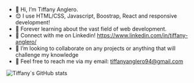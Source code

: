 - 👋 Hi, I’m Tiffany Anglero.
- 😊 I use HTML/CSS, Javascript, Boostrap, React and responsive development!
- 🌱 Forever learning about the vast field of web development.
- 🔗 Connect with me on Linkedin! https://www.linkedin.com/in/tiffany-anglero/
- 💞️ I’m looking to collaborate on any projects or anything that will challenge my knowledge
- 📨 Feel free to reach me via my email: tiffanyanglero94@gmail.com
<!---
tanglero4/tanglero4 is a ✨ special ✨ repository because its `README.md` (this file) appears on your GitHub profile.
You can click the Preview link to take a look at your changes.
--->
          
![Tiffany`s GitHub stats](https://github-readme-stats.vercel.app/api?username=tanglero4&show_icons=true&theme=tokyonight)
          
<!-- ![coding-girl](https://user-images.githubusercontent.com/96814274/160431438-4ca8dd2a-7970-4201-9e4f-05e18337934d.jpg)
 -->
